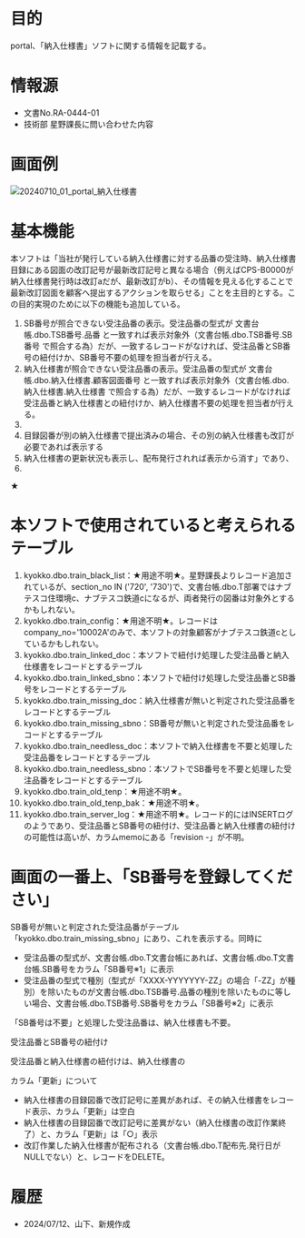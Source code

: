 # 目的
portal、「納入仕様書」ソフトに関する情報を記載する。

# 情報源
- 文書No.RA-0444-01
- 技術部 星野課長に問い合わせた内容

# 画面例
![20240710_01_portal_納入仕様書](https://github.com/n-yamashita-se/test1/assets/120544602/4387fe96-8e33-4fe4-a9a8-166b4557914d)

# 基本機能
本ソフトは「当社が発行している納入仕様書に対する品番の受注時、納入仕様書目録にある図面の改訂記号が最新改訂記号と異なる場合（例えばCPS-B0000が納入仕様書発行時は改訂aだが、最新改訂がb）、その情報を見える化することで最新改訂図面を顧客へ提出するアクションを取らせる」ことを主目的とする。この目的実現のために以下の機能も追加している。
1. SB番号が照合できない受注品番の表示。受注品番の型式が 文書台帳.dbo.TSB番号.品番 と一致すれば表示対象外（文書台帳.dbo.TSB番号.SB番号 で照合する為）だが、一致するレコードがなければ、受注品番とSB番号の紐付けか、SB番号不要の処理を担当者が行える。
2. 納入仕様書が照合できない受注品番の表示。受注品番の型式が 文書台帳.dbo.納入仕様書.顧客図面番号 と一致すれば表示対象外（文書台帳.dbo.納入仕様書.納入仕様書 で照合する為）だが、一致するレコードがなければ受注品番と納入仕様書との紐付けか、納入仕様書不要の処理を担当者が行える。
3. 
4. 目録図番が別の納入仕様書で提出済みの場合、その別の納入仕様書も改訂が必要であれば表示する 
5. 納入仕様書の更新状況も表示し、配布発行されれば表示から消す」であり、
6. 

★



# 本ソフトで使用されていると考えられるテーブル
1. kyokko.dbo.train_black_list：★用途不明★。星野課長よりレコード追加されているが、section_no IN ('720', '730')で、文書台帳.dbo.T部署ではナブテスコ住環境c、ナブテスコ鉄道cになるが、両者発行の図番は対象外とするかもしれない。
2. kyokko.dbo.train_config：★用途不明★。レコードはcompany_no='10002A'のみで、本ソフトの対象顧客がナブテスコ鉄道cとしているかもしれない。
3. kyokko.dbo.train_linked_doc：本ソフトで紐付け処理した受注品番と納入仕様書をレコードとするテーブル
4. kyokko.dbo.train_linked_sbno：本ソフトで紐付け処理した受注品番とSB番号をレコードとするテーブル
5. kyokko.dbo.train_missing_doc：納入仕様書が無いと判定された受注品番をレコードとするテーブル
6. kyokko.dbo.train_missing_sbno：SB番号が無いと判定された受注品番をレコードとするテーブル
7. kyokko.dbo.train_needless_doc：本ソフトで納入仕様書を不要と処理した受注品番をレコードとするテーブル
8. kyokko.dbo.train_needless_sbno：本ソフトでSB番号を不要と処理した受注品番をレコードとするテーブル
9. kyokko.dbo.train_old_tenp：★用途不明★。
10. kyokko.dbo.train_old_tenp_bak：★用途不明★。
11. kyokko.dbo.train_server_log：★用途不明★。レコード的にはINSERTログのようであり、受注品番とSB番号の紐付け、受注品番と納入仕様書の紐付けの可能性は高いが、カラムmemoにある「revision -」が不明。

# 画面の一番上、「SB番号を登録してください」
SB番号が無いと判定された受注品番がテーブル「kyokko.dbo.train_missing_sbno」にあり、これを表示する。同時に
- 受注品番の型式が、文書台帳.dbo.T文書台帳にあれば、文書台帳.dbo.T文書台帳.SB番号をカラム「SB番号※1」に表示
- 受注品番の型式で種別（型式が「XXXX-YYYYYYY-ZZ」の場合「-ZZ」が種別）を除いたものが文書台帳.dbo.TSB番号.品番の種別を除いたものに等しい場合、文書台帳.dbo.TSB番号.SB番号をカラム「SB番号※2」に表示
  

「SB番号は不要」と処理した受注品番は、納入仕様書も不要。

受注品番とSB番号の紐付け

受注品番と納入仕様書の紐付けは、納入仕様書の



カラム「更新」について
- 納入仕様書の目録図番で改訂記号に差異があれば、その納入仕様書をレコード表示、カラム「更新」は空白
- 納入仕様書の目録図番で改訂記号に差異がない（納入仕様書の改訂作業終了）と、カラム「更新」は「○」表示
- 改訂作業した納入仕様書が配布される（文書台帳.dbo.T配布先.発行日がNULLでない）と、レコードをDELETE。


# 履歴
- 2024/07/12、山下、新規作成
